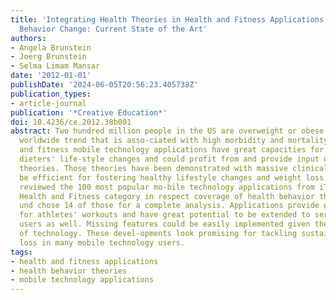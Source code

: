```yaml
---
title: 'Integrating Health Theories in Health and Fitness Applications for Sustained
  Behavior Change: Current State of the Art'
authors:
- Angela Brunstein
- Joerg Brunstein
- Selma Limam Mansar
date: '2012-01-01'
publishDate: '2024-06-05T20:56:23.405738Z'
publication_types:
- article-journal
publication: '*Creative Education*'
doi: 10.4236/ce.2012.38b001
abstract: Two hundred million people in the US are overweight or obese mirroring a
  worldwide trend that is asso-ciated with high morbidity and mortality rates. Health
  and fitness mobile technology applications have great capacities for supporting
  dieters' life-style changes and could profit from and provide input of health behavior
  theories. Those theories have been demonstrated with massive clinical evidence to
  be efficient for fostering healthy lifestyle changes and weight loss. This research
  reviewed the 100 most popular mo-bile technology applications from iTunes App Store's
  Health and Fitness category in respect coverage of health behavior theories' concepts
  und chose 14 of those for a complete analysis. Applications provide good support
  for athletes' workouts and have great potential to be extended to serve overweight
  users as well. Missing features could be easily implemented given the current state
  of technology. These devel-opments look promising for tackling sustained weight
  loss in many mobile technology users.
tags:
- health and fitness applications
- health behavior theories
- mobile technology applications
---
```

